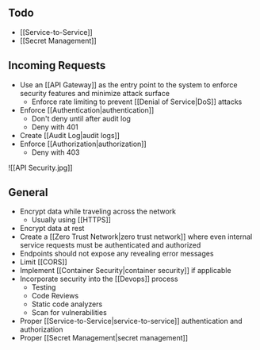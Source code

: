 
## Todo
* [[Service-to-Service]]
* [[Secret Management]]

## Incoming Requests

* Use an [[API Gateway]] as the entry point to the system to enforce security features and minimize attack surface
	* Enforce rate limiting to prevent [[Denial of Service|DoS]] attacks
* Enforce [[Authentication|authentication]]
	* Don't deny until after audit log
	* Deny with 401
* Create [[Audit Log|audit logs]]
* Enforce [[Authorization|authorization]]
	* Deny with 403

![[API Security.jpg]]


## General

* Encrypt data while traveling across the network
	* Usually using [[HTTPS]]
* Encrypt data at rest
* Create a [[Zero Trust Network|zero trust network]] where even internal service requests must be authenticated and authorized
* Endpoints should not expose any revealing error messages
* Limit [[CORS]]
* Implement [[Container Security|container security]] if applicable
* Incorporate security into the [[Devops]] process
	* Testing
	* Code Reviews
	* Static code analyzers
	* Scan for vulnerabilities
* Proper [[Service-to-Service|service-to-service]] authentication and authorization
* Proper [[Secret Management|secret management]]